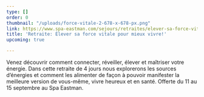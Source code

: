 ```yaml
---
type: []
order: 0
thumbnail: "/uploads/force-vitale-2-678-x-678-px.png"
link: https://www.spa-eastman.com/sejours/retraites/elever-sa-force-vitale-pour-mieux-vivre/
title: 'Retraite: Élever sa force vitale pour mieux vivre!'
upcoming: true

---
```

Venez découvrir comment connecter, réveiller, élever et maîtriser votre énergie. Dans cette retraite de 4 jours nous explorerons les sources d’énergies et comment les alimenter de façon à pouvoir manifester la meilleure version de vous-même, vivre heureux et en santé. Offerte du 11 au 15 septembre au Spa Eastman.